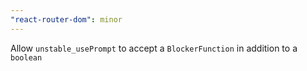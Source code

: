 ```yaml
---
"react-router-dom": minor
---
```


Allow `unstable_usePrompt` to accept a `BlockerFunction` in addition to a `boolean`

